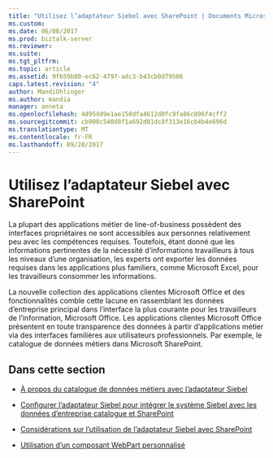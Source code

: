 ```yaml
---
title: "Utilisez l’adaptateur Siebel avec SharePoint | Documents Microsoft"
ms.custom: 
ms.date: 06/08/2017
ms.prod: biztalk-server
ms.reviewer: 
ms.suite: 
ms.tgt_pltfrm: 
ms.topic: article
ms.assetid: 9f659b80-ec62-4797-adc3-b43cb0d79506
caps.latest.revision: "4"
author: MandiOhlinger
ms.author: mandia
manager: anneta
ms.openlocfilehash: 4d95dd9e1ae158dfa4612d0fc9fa86c896f4cff2
ms.sourcegitcommit: cb908c540d8f1a692d01dc8f313e16cb4b4e696d
ms.translationtype: MT
ms.contentlocale: fr-FR
ms.lasthandoff: 09/20/2017
---
```

# <a name="use-the-siebel-adapter-with-sharepoint"></a>Utilisez l’adaptateur Siebel avec SharePoint
La plupart des applications métier de line-of-business possèdent des interfaces propriétaires ne sont accessibles aux personnes relativement peu avec les compétences requises. Toutefois, étant donné que les informations pertinentes de la nécessité d’informations travailleurs à tous les niveaux d’une organisation, les experts ont exporter les données requises dans les applications plus familiers, comme Microsoft Excel, pour les travailleurs consommer les informations.  
  
 La nouvelle collection des applications clientes Microsoft Office et des fonctionnalités comble cette lacune en rassemblant les données d’entreprise principal dans l’interface la plus courante pour les travailleurs de l’information, Microsoft Office. Les applications clientes Microsoft Office présentent en toute transparence des données à partir d’applications métier via des interfaces familières aux utilisateurs professionnels. Par exemple, le catalogue de données métiers dans Microsoft SharePoint.  
  
## <a name="in-this-section"></a>Dans cette section  
  
-   [À propos du catalogue de données métiers avec l’adaptateur Siebel](../../adapters-and-accelerators/adapter-siebel/about-business-data-catalog-with-the-siebel-adapter.md)  
  
-   [Configurer l’adaptateur Siebel pour intégrer le système Siebel avec les données d’entreprise catalogue et SharePoint](../../adapters-and-accelerators/adapter-siebel/configure-the-siebel-adapter-to-use-the-business-data-catalog-in-sharepoint.md)  
  
-   [Considérations sur l’utilisation de l’adaptateur Siebel avec SharePoint](../../adapters-and-accelerators/adapter-siebel/considerations-when-using-the-siebel-adapter-with-sharepoint.md)  
  
-   [Utilisation d’un composant WebPart personnalisé](https://msdn.microsoft.com/library/dd450993(v=bts.10).aspx)
